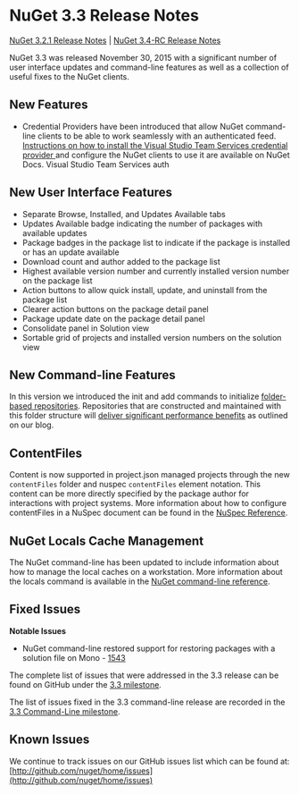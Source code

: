 
# NuGet 3.3 Release Notes

[NuGet 3.2.1 Release Notes](nuget-3.2.1) | [NuGet 3.4-RC Release Notes](nuget-3.4-RC) 

NuGet 3.3 was released November 30, 2015 with a significant number of user interface updates and command-line features as well as a collection of useful fixes to the NuGet clients.

## New Features

* Credential Providers have been introduced that allow NuGet command-line clients to be able to work seamlessly with an authenticated feed.  [Instructions on how to install the Visual Studio Team Services credential provider ](http://docs.nuget.org/Consume/Credential-Providers) and configure the NuGet clients to use it are available on NuGet Docs.  Visual Studio Team Services auth

## New User Interface Features

* Separate Browse, Installed, and Updates Available tabs
* Updates Available badge indicating the number of packages with available updates
* Package badges in the package list to indicate if the package is installed or has an update available
* Download count and author added to the package list
* Highest available version number and currently installed version number on the package list 
* Action buttons to allow quick install, update, and uninstall from the package list
* Clearer action buttons on the package detail panel
* Package update date on the package detail panel
* Consolidate panel in Solution view
* Sortable grid of projects and installed version numbers on the solution view

## New Command-line Features

In this version we introduced the init and add commands to initialize [folder-based repositories](http://docs.nuget.org/Consume/Command-Line-Reference#folder-repository-commands).  Repositories that are constructed and maintained with this folder structure will [deliver significant performance benefits](http://blog.nuget.org/20150922/Accelerate-Package-Source.html) as outlined on our blog. 

## ContentFiles

Content is now supported in project.json managed projects through the new `contentFiles` folder and nuspec `contentFiles` element notation.  This content can be more directly specified by the package author for interactions with project systems.  More information about how to configure contentFiles in a NuSpec document can be found in the [NuSpec Reference](http://docs.nuget.org/Create/Nuspec-Reference#contentfiles-with-visual-studio-2015-update-1-and-later).

## NuGet Locals Cache Management 

The NuGet command-line has been updated to include information about how to manage the local caches on a workstation.  More information about the locals command is available in the [NuGet command-line reference](http://docs.nuget.org/Consume/Command-Line-Reference#locals-command).

## Fixed Issues

**Notable Issues**

* NuGet command-line restored support for restoring packages with a solution file on Mono - [1543](https://github.com/NuGet/Home/issues/1543)

The complete list of issues that were addressed in the 3.3 release can be found on GitHub under the [3.3 milestone](https://github.com/NuGet/Home/issues?q=is%3Aissue+milestone%3A3.3.0+is%3Aclosed).  

The list of issues fixed in the 3.3 command-line release are recorded in the [3.3 Command-Line milestone](https://github.com/NuGet/Home/issues?q=is%3Aissue+is%3Aclosed+milestone%3A3.3.0-commandline).

## Known Issues

We continue to track issues on our GitHub issues list which can be found at: [http://github.com/nuget/home/issues](http://github.com/nuget/home/issues)
